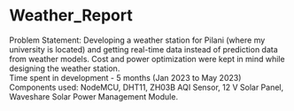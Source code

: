 # Weather_Report
Problem Statement: Developing a weather station for Pilani (where my university is located) and getting real-time data instead of prediction data from weather models. Cost and power optimization were kept in mind while designing the weather station.<br/>
Time spent in development - 5 months (Jan 2023 to May 2023)<br/>
Components used: NodeMCU, DHT11, ZH03B AQI Sensor, 12 V Solar Panel, Waveshare Solar Power Management Module.<br/>

